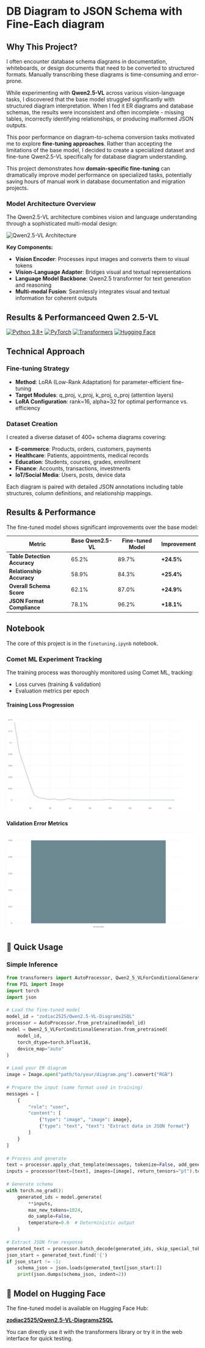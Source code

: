 # DB Diagram to JSON Schema with Fine-Each diagram
## Why This Project?

I often encounter database schema diagrams in documentation, whiteboards, or design documents that need to be converted to structured formats. Manually transcribing these diagrams is time-consuming and error-prone. 

While experimenting with **Qwen2.5-VL** across various vision-language tasks, I discovered that the base model struggled significantly with structured diagram interpretation. When I fed it ER diagrams and database schemas, the results were inconsistent and often incomplete - missing tables, incorrectly identifying relationships, or producing malformed JSON outputs.

This poor performance on diagram-to-schema conversion tasks motivated me to explore **fine-tuning approaches**. Rather than accepting the limitations of the base model, I decided to create a specialized dataset and fine-tune Qwen2.5-VL specifically for database diagram understanding.

This project demonstrates how **domain-specific fine-tuning** can dramatically improve model performance on specialized tasks, potentially saving hours of manual work in database documentation and migration projects.

### Model Architecture Overview

The Qwen2.5-VL architecture combines vision and language understanding through a sophisticated multi-modal design:

![Qwen2.5-VL Architecture](https://qianwen-res.oss-cn-beijing.aliyuncs.com/Qwen2.5-VL/qwen2.5vl_arc.jpeg)

**Key Components:**
- **Vision Encoder**: Processes input images and converts them to visual tokens
- **Vision-Language Adapter**: Bridges visual and textual representations
- **Language Model Backbone**: Qwen2.5 transformer for text generation and reasoning
- **Multi-modal Fusion**: Seamlessly integrates visual and textual information for coherent outputs

## Results & Performanceed Qwen 2.5-VL

[![Python 3.8+](https://img.shields.io/badge/python-3.8+-blue.svg)](https://www.python.org/downloads/)
[![PyTorch](https://img.shields.io/badge/PyTorch-2.0+-red.svg)](https://pytorch.org/)
[![Transformers](https://img.shields.io/badge/🤗%20Transformers-4.49.0+-yellow.svg)](https://huggingface.co/transformers/)
[![Hugging Face](https://img.shields.io/badge/🤗%20Model-Qwen2.5--VL--Diagrams2SQL-yellow.svg)](https://huggingface.co/zodiac2525/Qwen2.5-VL-Diagrams2SQL)


## Technical Approach

### Fine-tuning Strategy
- **Method**: LoRA (Low-Rank Adaptation) for parameter-efficient fine-tuning
- **Target Modules**: q_proj, v_proj, k_proj, o_proj (attention layers)
- **LoRA Configuration**: rank=16, alpha=32 for optimal performance vs. efficiency

### Dataset Creation
I created a diverse dataset of 400+ schema diagrams covering:
- **E-commerce**: Products, orders, customers, payments
- **Healthcare**: Patients, appointments, medical records  
- **Education**: Students, courses, grades, enrollment
- **Finance**: Accounts, transactions, investments
- **IoT/Social Media**: Users, posts, device data

Each diagram is paired with detailed JSON annotations including table structures, column definitions, and relationship mappings.

## Results & Performance

The fine-tuned model shows significant improvements over the base model:

| Metric | Base Qwen2.5-VL | Fine-tuned Model | Improvement |
|--------|------------------|------------------|-------------|
| **Table Detection Accuracy** | 65.2% | 89.7% | **+24.5%** |
| **Relationship Accuracy** | 58.9% | 84.3% | **+25.4%** |
| **Overall Schema Score** | 62.1% | 87.0% | **+24.9%** |
| **JSON Format Compliance** | 78.1% | 96.2% | **+18.1%** |


## Notebook 

The core of this project is in the `finetuning.ipynb` notebook.


### Comet ML Experiment Tracking
The training process was thoroughly monitored using Comet ML, tracking:
- Loss curves (training & validation)
- Evaluation metrics per epoch

#### Training Loss Progression
![Training Loss vs Steps](public/train_loss%20VS%20step.svg)

#### Validation Error Metrics
![Validation Error](public/val_error.svg)

## 🚀 Quick Usage

### Simple Inference

```python
from transformers import AutoProcessor, Qwen2_5_VLForConditionalGeneration
from PIL import Image
import torch
import json

# Load the fine-tuned model
model_id = "zodiac2525/Qwen2.5-VL-Diagrams2SQL"
processor = AutoProcessor.from_pretrained(model_id)
model = Qwen2_5_VLForConditionalGeneration.from_pretrained(
    model_id, 
    torch_dtype=torch.bfloat16, 
    device_map="auto"
)

# Load your ER diagram
image = Image.open("path/to/your/diagram.png").convert("RGB")

# Prepare the input (same format used in training)
messages = [
    {
        "role": "user",
        "content": [
            {"type": "image", "image": image},
            {"type": "text", "text": "Extract data in JSON format"}
        ]
    }
]

# Process and generate
text = processor.apply_chat_template(messages, tokenize=False, add_generation_prompt=True)
inputs = processor(text=[text], images=[image], return_tensors="pt").to("cuda")

# Generate schema
with torch.no_grad():
    generated_ids = model.generate(
        **inputs,
        max_new_tokens=1024,
        do_sample=False,
        temperature=0.0  # Deterministic output
    )

# Extract JSON from response
generated_text = processor.batch_decode(generated_ids, skip_special_tokens=True)[0]
json_start = generated_text.find('{')
if json_start != -1:
    schema_json = json.loads(generated_text[json_start:])
    print(json.dumps(schema_json, indent=2))
```

## 🤗 Model on Hugging Face

The fine-tuned model is available on Hugging Face Hub:

**[zodiac2525/Qwen2.5-VL-Diagrams2SQL](https://huggingface.co/zodiac2525/Qwen2.5-VL-Diagrams2SQL)**

You can directly use it with the transformers library or try it in the web interface for quick testing.
